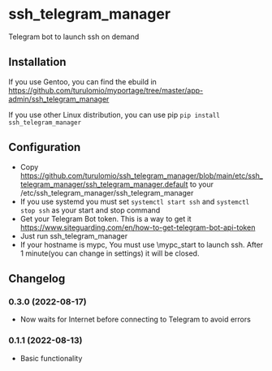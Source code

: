 # ssh_telegram_manager
Telegram bot to launch ssh on demand

## Installation
If you use Gentoo, you can find the ebuild in https://github.com/turulomio/myportage/tree/master/app-admin/ssh_telegram_manager

If you use other Linux distribution, you can use pip
`pip install ssh_telegram_manager`

## Configuration
- Copy https://github.com/turulomio/ssh_telegram_manager/blob/main/etc/ssh_telegram_manager/ssh_telegram_manager.default to your /etc/ssh_telegram_manager/ssh_telegram_manager
- If you use systemd you must set `systemctl start ssh` and `systemctl stop ssh` as your start and stop command
- Get your Telegram Bot token. This is a way to get it https://www.siteguarding.com/en/how-to-get-telegram-bot-api-token
- Just run ssh_telegram_manager
- If your hostname is mypc, You must use \mypc_start to launch ssh. After 1 minute(you can change in settings) it will be closed.

## Changelog

### 0.3.0 (2022-08-17)
- Now waits for Internet before connecting to Telegram to avoid errors

### 0.1.1 (2022-08-13)
- Basic functionality
